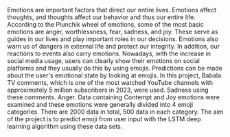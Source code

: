Emotions are important factors that direct our entire lives. Emotions affect thoughts, and thoughts 
affect our behavior and thus our entire life. According to the Plunchik wheel of emotions, some of the 
most basic emotions are anger, worthlessness, fear, sadness, and joy. These serve as guides in our lives 
and play important roles in our decisions. Emotions also warn us of dangers in external life and protect 
our integrity. In addition, our reactions to events also carry emotions. Nowadays, with the increase in 
social media usage, users can clearly show their emotions on social platforms and they usually do this 
by using emojis. Predictions can be made about the user's emotional state by looking at emojis. In this 
project, Babala TV comments, which is one of the most watched YouTube channels with 
approximately 5 million subscribers in 2023, were used. Sadness using these comments. Anger. Data 
containing Contempt and Joy emotions were examined and these emotions were generally divided into 
4 emoji categories. There are 2000 data in total, 500 data in each category. The aim of the project is to 
predict emoji from user input with the LSTM deep learning algorithm using these data sets.
